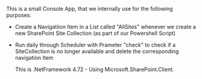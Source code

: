 This is a small Console App, that we internally use for the following purposes:

- Create a Navigatiion Item in a List called "AllSites" whenever we create a new SharePoint Site Collection (as part of our Powershell Script)
- Run daily through Scheduler with Prameter "check" to check if a SiteCollection is no longer available and delete the corresponding navigation Item

  This is .NetFramework 4.72 - Using Microsoft.SharePoint.Client.
